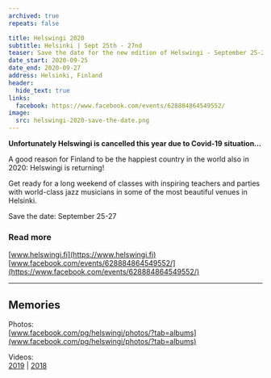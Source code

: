 ```yaml
---
archived: true
repeats: false

title: Helswingi 2020
subtitle: Helsinki | Sept 25th - 27nd
teaser: Save the date for the new edition of Helswingi - September 25-27.
date_start: 2020-09-25
date_end: 2020-09-27
address: Helsinki, Finland
header:
  hide_text: true
links:
  facebook: https://www.facebook.com/events/628884864549552/
image:
  src: helswingi-2020-save-the-date.png
---
```


**Unfortunately Helswingi is cancelled this year due to Covid-19 situation...**

A good reason for Finland to be the happiest country in the world also in 2020: Helswingi is returning!

Get ready for a long weekend of classes with inspiring teachers and parties with world-class jazz musicians in some of the most beautiful venues in Helsinki.

Save the date: September 25-27

### Read more

[www.helswingi.fi](https://www.helswingi.fi)  
[www.facebook.com/events/628884864549552/](https://www.facebook.com/events/628884864549552/)

---

## Memories

Photos:  
[www.facebook.com/pg/helswingi/photos/?tab=albums](www.facebook.com/pg/helswingi/photos/?tab=albums)

Videos:  
[2019](https://www.youtube.com/playlist?list=PLXuPJeS8W-KoNSRpyE9D-wawjaavGGXZc) | [2018](https://www.youtube.com/playlist?list=PLXuPJeS8W-KqpbqSN9JVdjIyj2FCOUq9i)
